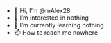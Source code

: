 - 👋 Hi, I’m @mAlex28
- 👀 I’m interested in nothing
- 🌱 I’m currently learning nothing
- 📫 How to reach me nowhere
